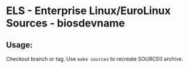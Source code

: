 # ELS - Enterprise Linux/EuroLinux Sources - biosdevname
 
## Usage:
  Checkout branch or tag. Use `make sources` to recreate  SOURCE0 archive.
